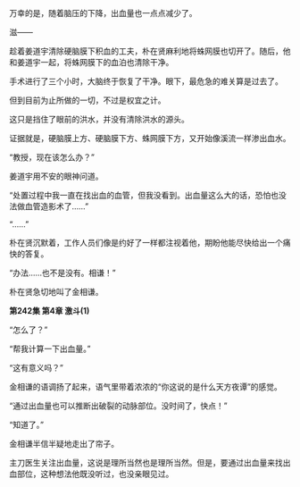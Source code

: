 万幸的是，随着脑压的下降，出血量也一点点减少了。

滋——

趁着姜道宇清除硬脑膜下积血的工夫，朴在贤麻利地将蛛网膜也切开了。随后，他和姜道宇一起，将蛛网膜下的血泊也清除干净。

手术进行了三个小时，大脑终于恢复了干净。眼下，最危急的难关算是过去了。

但到目前为止所做的一切，不过是权宜之计。

这只是挡住了眼前的洪水，并没有清除洪水的源头。

证据就是，硬脑膜上方、硬脑膜下方、蛛网膜下方，又开始像溪流一样渗出血水。

“教授，现在该怎么办？”

姜道宇用不安的眼神问道。

“处置过程中我一直在找出血的血管，但我没看到。出血量这么大的话，恐怕也没法做血管造影术了……”

“……”

朴在贤沉默着，工作人员们像是约好了一样都注视着他，期盼他能尽快给出一个痛快的答复。

“办法……也不是没有。相谦！”

朴在贤急切地叫了金相谦。

**第242集 第4章 激斗(1)**

“怎么了？”

“帮我计算一下出血量。”

“这有意义吗？”

金相谦的语调扬了起来，语气里带着浓浓的“你这说的是什么天方夜谭”的感觉。

“通过出血量也可以推断出破裂的动脉部位。没时间了，快点！”

“知道了。”

金相谦半信半疑地走出了帘子。

主刀医生关注出血量，这说是理所当然也是理所当然。但是，要通过出血量来找出血部位，这种想法他既没听过，也没亲眼见过。